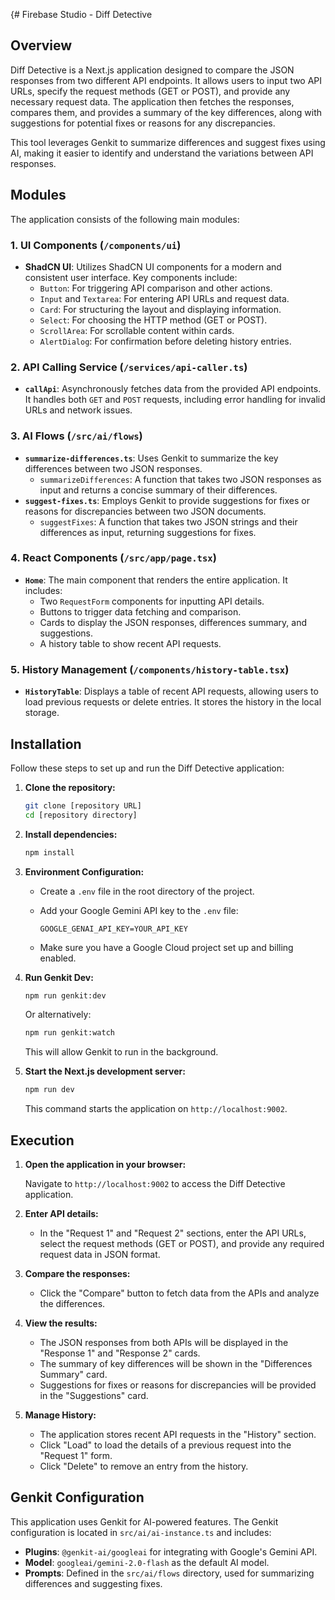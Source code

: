{# Firebase Studio - Diff Detective

## Overview

Diff Detective is a Next.js application designed to compare the JSON responses from two different API endpoints. It allows users to input two API URLs, specify the request methods (GET or POST), and provide any necessary request data. The application then fetches the responses, compares them, and provides a summary of the key differences, along with suggestions for potential fixes or reasons for any discrepancies.

This tool leverages Genkit to summarize differences and suggest fixes using AI, making it easier to identify and understand the variations between API responses.

## Modules

The application consists of the following main modules:

### 1. UI Components (`/components/ui`)

-   **ShadCN UI**: Utilizes ShadCN UI components for a modern and consistent user interface. Key components include:
    -   `Button`: For triggering API comparison and other actions.
    -   `Input` and `Textarea`: For entering API URLs and request data.
    -   `Card`: For structuring the layout and displaying information.
    -   `Select`: For choosing the HTTP method (GET or POST).
    -   `ScrollArea`: For scrollable content within cards.
    -   `AlertDialog`: For confirmation before deleting history entries.

### 2. API Calling Service (`/services/api-caller.ts`)

-   **`callApi`**: Asynchronously fetches data from the provided API endpoints. It handles both `GET` and `POST` requests, including error handling for invalid URLs and network issues.

### 3. AI Flows (`/src/ai/flows`)

-   **`summarize-differences.ts`**: Uses Genkit to summarize the key differences between two JSON responses.
    -   `summarizeDifferences`: A function that takes two JSON responses as input and returns a concise summary of their differences.
-   **`suggest-fixes.ts`**: Employs Genkit to provide suggestions for fixes or reasons for discrepancies between two JSON documents.
    -   `suggestFixes`: A function that takes two JSON strings and their differences as input, returning suggestions for fixes.

### 4. React Components (`/src/app/page.tsx`)

-   **`Home`**: The main component that renders the entire application. It includes:
    -   Two `RequestForm` components for inputting API details.
    -   Buttons to trigger data fetching and comparison.
    -   Cards to display the JSON responses, differences summary, and suggestions.
    -   A history table to show recent API requests.

### 5. History Management (`/components/history-table.tsx`)

-   **`HistoryTable`**: Displays a table of recent API requests, allowing users to load previous requests or delete entries. It stores the history in the local storage.

## Installation

Follow these steps to set up and run the Diff Detective application:

1.  **Clone the repository:**

    ```bash
    git clone [repository URL]
    cd [repository directory]
    ```

2.  **Install dependencies:**

    ```bash
    npm install
    ```

3.  **Environment Configuration:**

    -   Create a `.env` file in the root directory of the project.
    -   Add your Google Gemini API key to the `.env` file:

        ```
        GOOGLE_GENAI_API_KEY=YOUR_API_KEY
        ```

    -   Make sure you have a Google Cloud project set up and billing enabled.

4.  **Run Genkit Dev:**

    ```bash
    npm run genkit:dev
    ```

    Or alternatively:

    ```bash
    npm run genkit:watch
    ```

    This will allow Genkit to run in the background.

5.  **Start the Next.js development server:**

    ```bash
    npm run dev
    ```

    This command starts the application on `http://localhost:9002`.

## Execution

1.  **Open the application in your browser:**

    Navigate to `http://localhost:9002` to access the Diff Detective application.

2.  **Enter API details:**

    -   In the "Request 1" and "Request 2" sections, enter the API URLs, select the request methods (GET or POST), and provide any required request data in JSON format.

3.  **Compare the responses:**

    -   Click the "Compare" button to fetch data from the APIs and analyze the differences.

4.  **View the results:**

    -   The JSON responses from both APIs will be displayed in the "Response 1" and "Response 2" cards.
    -   The summary of key differences will be shown in the "Differences Summary" card.
    -   Suggestions for fixes or reasons for discrepancies will be provided in the "Suggestions" card.

5.  **Manage History:**

    -   The application stores recent API requests in the "History" section.
    -   Click "Load" to load the details of a previous request into the "Request 1" form.
    -   Click "Delete" to remove an entry from the history.

## Genkit Configuration

This application uses Genkit for AI-powered features. The Genkit configuration is located in `src/ai/ai-instance.ts` and includes:

-   **Plugins**: `@genkit-ai/googleai` for integrating with Google's Gemini API.
-   **Model**: `googleai/gemini-2.0-flash` as the default AI model.
-   **Prompts**: Defined in the `src/ai/flows` directory, used for summarizing differences and suggesting fixes.
